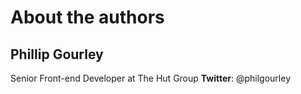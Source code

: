 About the authors
=====================================

## Phillip Gourley
Senior Front-end Developer at The Hut Group
**Twitter**: @philgourley